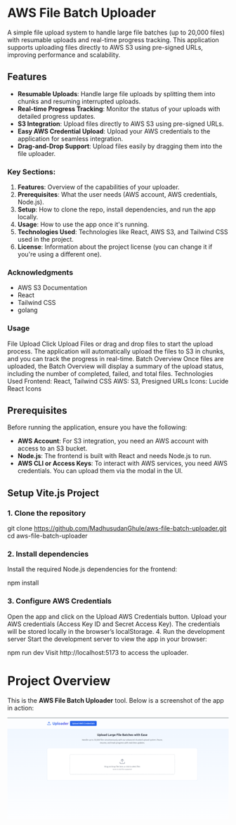 # AWS File Batch Uploader

A simple file upload system to handle large file batches (up to 20,000 files) with resumable uploads and real-time progress tracking. This application supports uploading files directly to AWS S3 using pre-signed URLs, improving performance and scalability.

## Features
- **Resumable Uploads**: Handle large file uploads by splitting them into chunks and resuming interrupted uploads.
- **Real-time Progress Tracking**: Monitor the status of your uploads with detailed progress updates.
- **S3 Integration**: Upload files directly to AWS S3 using pre-signed URLs.
- **Easy AWS Credential Upload**: Upload your AWS credentials to the application for seamless integration.
- **Drag-and-Drop Support**: Upload files easily by dragging them into the file uploader.
  
### Key Sections:
1. **Features**: Overview of the capabilities of your uploader.
2. **Prerequisites**: What the user needs (AWS account, AWS credentials, Node.js).
3. **Setup**: How to clone the repo, install dependencies, and run the app locally.
4. **Usage**: How to use the app once it's running.
5. **Technologies Used**: Technologies like React, AWS S3, and Tailwind CSS used in the project.
6. **License**: Information about the project license (you can change it if you're using a different one).
   
### Acknowledgments
- AWS S3 Documentation
- React
- Tailwind CSS
- golang

### Usage
File Upload
Click Upload Files or drag and drop files to start the upload process.
The application will automatically upload the files to S3 in chunks, and you can track the progress in real-time.
Batch Overview
Once files are uploaded, the Batch Overview will display a summary of the upload status, including the number of completed, failed, and total files.
Technologies Used
Frontend: React, Tailwind CSS
AWS: S3, Presigned URLs
Icons: Lucide React Icons

## Prerequisites
Before running the application, ensure you have the following:

- **AWS Account**: For S3 integration, you need an AWS account with access to an S3 bucket.
- **Node.js**: The frontend is built with React and needs Node.js to run.
- **AWS CLI or Access Keys**: To interact with AWS services, you need AWS credentials. You can upload them via the modal in the UI.

## Setup Vite.js Project

### 1. Clone the repository

git clone https://github.com/MadhusudanGhule/aws-file-batch-uploader.git
cd aws-file-batch-uploader

### 2. Install dependencies
Install the required Node.js dependencies for the frontend:

npm install

### 3. Configure AWS Credentials
Open the app and click on the Upload AWS Credentials button.
Upload your AWS credentials (Access Key ID and Secret Access Key).
The credentials will be stored locally in the browser’s localStorage.
4. Run the development server
Start the development server to view the app in your browser:

npm run dev
Visit http://localhost:5173 to access the uploader.

# Project Overview

This is the **AWS File Batch Uploader** tool. Below is a screenshot of the app in action:

![App Screenshot](https://github.com/madhusudanghule/aws-file-batch-uploader/blob/main/public/images/screenshot.png?raw=true)








